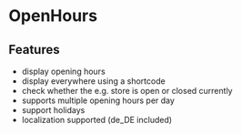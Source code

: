 OpenHours
=========

Features
--------

* display opening hours
* display everywhere using a shortcode
* check whether the e.g. store is open or closed currently
* supports multiple opening hours per day
* support holidays
* localization supported (de_DE included)
